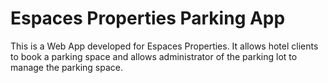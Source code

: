 # Espaces Properties Parking App

This is a Web App developed for Espaces Properties.
It allows hotel clients to book a parking space and allows administrator of the parking lot to manage the parking space.
